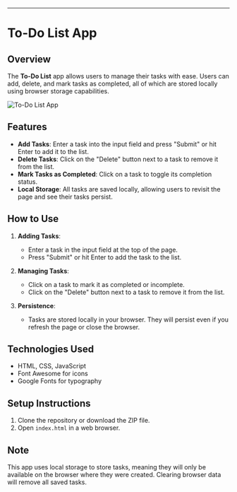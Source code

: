 
---

# To-Do List App

## Overview

The **To-Do List** app allows users to manage their tasks with ease. Users can add, delete, and mark tasks as completed, all of which are stored locally using browser storage capabilities.

![To-Do List App](todo-list-screenshot.png)

## Features

- **Add Tasks**: Enter a task into the input field and press "Submit" or hit Enter to add it to the list.
- **Delete Tasks**: Click on the "Delete" button next to a task to remove it from the list.
- **Mark Tasks as Completed**: Click on a task to toggle its completion status.
- **Local Storage**: All tasks are saved locally, allowing users to revisit the page and see their tasks persist.

## How to Use

1. **Adding Tasks**:
   - Enter a task in the input field at the top of the page.
   - Press "Submit" or hit Enter to add the task to the list.

2. **Managing Tasks**:
   - Click on a task to mark it as completed or incomplete.
   - Click on the "Delete" button next to a task to remove it from the list.

3. **Persistence**:
   - Tasks are stored locally in your browser. They will persist even if you refresh the page or close the browser.

## Technologies Used

- HTML, CSS, JavaScript
- Font Awesome for icons
- Google Fonts for typography

## Setup Instructions

1. Clone the repository or download the ZIP file.
2. Open `index.html` in a web browser.

## Note

This app uses local storage to store tasks, meaning they will only be available on the browser where they were created. Clearing browser data will remove all saved tasks.

